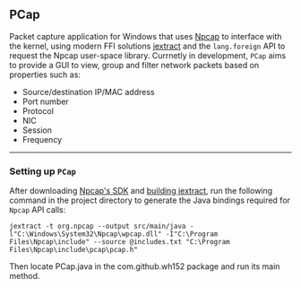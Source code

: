 ## PCap
Packet capture application for Windows that uses [Npcap](https://npcap.com/) to interface with the kernel, using modern FFI solutions [jextract](https://github.com/kaitoy/pcap4j) and the `lang.foreign` API to request the Npcap user-space library. Currnetly in development, `PCap` aims to provide a GUI to view, group and filter network packets based on properties such as:
* Source/destination IP/MAC address
* Port number
* Protocol
* NIC
* Session
* Frequency
---
### Setting up `PCap` 
After downloading [Npcap's SDK](https://npcap.com/dist/npcap-sdk-1.13.zip/) and [building jextract](https://github.com/openjdk/jextract#building--testing), run the following command in the project directory to generate the Java bindings required for `Npcap` API calls:
```
jextract -t org.npcap --output src/main/java -l"C:\Windows\System32\Npcap\wpcap.dll" -I"C:\Program Files\Npcap\include" --source @includes.txt "C:\Program Files\Npcap\include\pcap\pcap.h"
```
Then locate PCap.java in the com.github.wh152 package and run its main method.